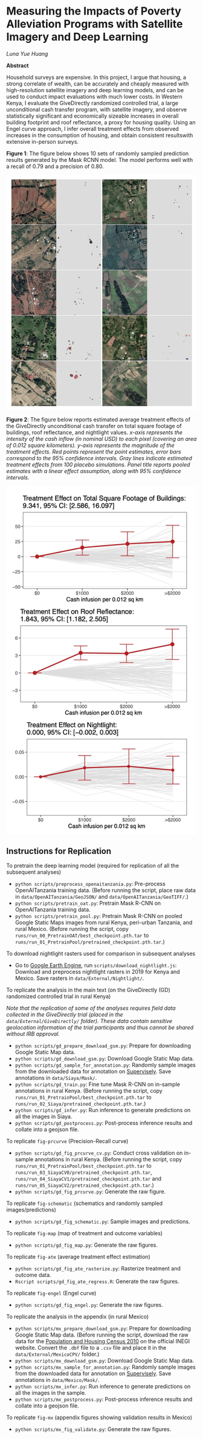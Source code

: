 # Measuring the Impacts of Poverty Alleviation Programs with Satellite Imagery and Deep Learning

_Luna Yue Huang_

__Abstract__

Household surveys are expensive. In this project, I argue that housing, a strong correlate of wealth, can be accurately and cheaply measured with high-resolution satellite imagery and deep learning models, and can be used to conduct impact evaluations with much lower costs. In Western Kenya, I evaluate the GiveDirectly randomized controlled trial, a large unconditional cash transfer program, with satellite imagery, and observe statistically significant and economically sizeable increases in overall building footprint and roof reflectance, a proxy for housing quality. Using an Engel curve approach, I infer overall treatment effects from observed increases in the consumption of housing, and obtain consistent resultswith extensive in-person surveys.

__Figure 1__: The figure below shows 10 sets of randomly sampled prediction results generated by the Mask RCNN model. The model performs well with a recall of 0.79 and a precision of 0.80.

![fig-chips](/docs/fig-chips.jpg)

__Figure 2__: The figure below reports estimated average treatment effects of the GiveDirectly unconditional cash transfer on total square footage of buildings, roof reflectance, and nightlight values.
_x-axis represents the intensity of the cash inflow (in nominal USD) to each pixel (covering an area of 0.012 square kilometers). y-axis represents the magnitude of the treatment effects. Red points represent the point estimates, error bars correspond to the 95% confidence intervals. Gray lines indicate estimated treatment effects from 100 placebo simulations.  Panel title reports pooled estimates with a linear effect assumption, along with 95% confidence intervals._

![fig-ate](/docs/fig-ate.jpg)

## Instructions for Replication

To pretrain the deep learning model (required for replication of all the subsequent analyses)

- `python scripts/preprocess_openaitanzania.py`: Pre-process OpenAITanzania training data. (Before running the script, place raw data in `data/OpenAITanzania/GeoJSON/` and `data/OpenAITanzania/GeoTIFF/`.)
- `python scripts/pretrain_oat.py`: Pretrain Mask R-CNN on OpenAITanzania training data.
- `python scripts/pretrain_pool.py`: Pretrain Mask R-CNN on pooled Google Static Maps images from rural Kenya, peri-urban Tanzania, and rural Mexico. (Before running the script, copy `runs/run_00_PretrainOAT/best_checkpoint.pth.tar` to `runs/run_01_PretrainPool/pretrained_checkpoint.pth.tar`.)

To download nightlight rasters used for comparison in subsequent analyses

- Go to [Google Earth Engine](https://code.earthengine.google.com), run `scripts/download_nightlight.js`: Download and preprocess nightlight rasters in 2019 for Kenya and Mexico. Save rasters in `data/External/Nightlight/`.

To replicate the analysis in the main text (on the GiveDirectly (GD) randomized controlled trial in rural Kenya)

_Note that the replication of some of the analyses requires field data collected in the GiveDirectly trial (placed in the `data/External/GiveDirectly/` folder). These data contain sensitive geolocation information of the trial participants and thus cannot be shared without IRB approval._

- `python scripts/gd_prepare_download_gsm.py`: Prepare for downloading Google Static Map data.
- `python scripts/gd_download_gsm.py`: Download Google Static Map data.
- `python scripts/gd_sample_for_annotation.py`: Randomly sample images from the downloaded data for annotation on [Supervisely](https://supervise.ly/). Save annotations in `data/Siaya/Mask/`.
- `python scripts/gd_train.py`: Fine tune Mask R-CNN on in-sample annotations in rural Kenya. (Before running the script, copy `runs/run_01_PretrainPool/best_checkpoint.pth.tar` to `runs/run_02_Siaya/pretrained_checkpoint.pth.tar`.)
- `python scripts/gd_infer.py`: Run inference to generate predictions on all the images in Siaya.
- `python scripts/gd_postprocess.py`: Post-process inference results and collate into a geojson file.

To replicate `fig-prcurve` (Precision-Recall curve)

- `python scripts/gd_fig_prcurve_cv.py`: Conduct cross validation on in-sample annotations in rural Kenya. (Before running the script, copy `runs/run_01_PretrainPool/best_checkpoint.pth.tar` to `runs/run_03_SiayaCV0/pretrained_checkpoint.pth.tar`, `runs/run_04_SiayaCV1/pretrained_checkpoint.pth.tar` and `runs/run_05_SiayaCV2/pretrained_checkpoint.pth.tar`.)
- `python scripts/gd_fig_prcurve.py`: Generate the raw figure.

To replicate `fig-schematic` (schematics and randomly sampled images/predictions)

- `python scripts/gd_fig_schematic.py`: Sample images and predictions.

To replicate `fig-map` (map of treatment and outcome variables)

- `python scripts/gd_fig_map.py`: Generate the raw figures.

To replicate `fig-ate` (average treatment effect estimation)

- `python scripts/gd_fig_ate_rasterize.py`: Rasterize treatment and outcome data.
- `Rscript scripts/gd_fig_ate_regress.R`: Generate the raw figures.

To replicate `fig-engel` (Engel curve)

- `python scripts/gd_fig_engel.py`: Generate the raw figures.

To replicate the analysis in the appendix (in rural Mexico)

- `python scripts/mx_prepare_download_gsm.py`: Prepare for downloading Google Static Map data. (Before running the script, download the raw data for the [Population and Housing Census 2010](https://www.inegi.org.mx/programas/ccpv/2010/default.html) on the official INEGI website. Convert the `.dbf` file to a `.csv` file and place it in the `data/External/MexicoCPV/` folder.)
- `python scripts/mx_download_gsm.py`: Download Google Static Map data.
- `python scripts/mx_sample_for_annotation.py`: Randomly sample images from the downloaded data for annotation on [Supervisely](https://supervise.ly/). Save annotations in `data/Mexico/Mask/`.
- `python scripts/mx_infer.py`: Run inference to generate predictions on all the images in the sample.
- `python scripts/mx_postprocess.py`: Post-process inference results and collate into a geojson file.

To replicate `fig-mx` (appendix figures showing validation results in Mexico)

- `python scripts/mx_fig_validate.py`: Generate the raw figures.
